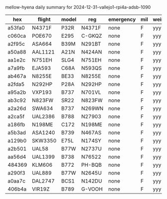 mellow-hyena daily summary for 2024-12-31-vallejo1-rpi4a-adsb-1090

|hex|flight|model|reg|emergency|mil|weirdo|
|--|--|--|--|--|--|--|
|a53fa0|N4371F|P32R|N4371F|none|F|yyy|
|c060ca|POE670|E295|C-GKQZ|none|F|yyy|
|a2f95c|ASA664|B39M|N291BT|none|F|yyy|
|a50a88|AAL1121|A21N|N424AN|none|F|yyy|
|aa1e2c|N751EH|SLG4|N751EH|none|F|yyy|
|a7a9fb|EJA593|C68A|N593QS|none|F|yyy|
|ab467a|N8255E|BE33|N8255E|none|F|yyy|
|a2fda5|N292HP|P28A|N292HP|none|F|yyy|
|a95a2b|VXP193|B737|N701VL|none|F|yyy|
|ab3c92|N823FW|SR22|N823FW|none|F|yyy|
|a2a26d|SWA634|B737|N269WN|none|F|yyy|
|a2ca5f|UAL2386|B788|N27903|none|F|yyy|
|a186fb|N198ME|C172|N198ME|none|F|yyy|
|a5b3ad|ASA1240|B739|N467AS|none|F|yyy|
|a129b0|SKW3350|E75L|N174SY|none|F|yyy|
|a2b501|UAL58|B77W|N2737U|none|F|yyy|
|aa56d4|UAL1399|B738|N76522|none|F|yyy|
|484369|KLM606|B772|PH-BQB|none|F|yyy|
|a290f3|UAL889|B77W|N2645U|none|F|yyy|
|a0aa7c|DAL2747|BCS1|N142DU|none|F|yyy|
|406b4a|VIR19Z|B789|G-VOOH|none|F|yyy|
